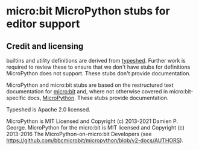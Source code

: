 # micro:bit MicroPython stubs for editor support

## Credit and licensing

builtins and utility definitions are derived from [typeshed](https://github.com/python/typeshed). Further work is required to review these to ensure that we don't have stubs for definitions MicroPython does not support. These stubs don't provide documentation.

MicroPython and micro:bit stubs are based on the restructured text documentation for [micro:bit](https://github.com/bbcmicrobit/micropython/tree/v2-docs) and, where not otherwise covered in micro:bit-specific docs, [MicroPython](https://github.com/micropython/micropython/tree/master/docs/library). These stubs provide documentation.

Typeshed is Apache 2.0 licensed.

MicroPython is MIT Licensed and Copyright (c) 2013-2021 Damien P. George.
MicroPython for the micro:bit is MIT licensed and Copyright (c) 2013-2016 The MicroPython-on-micro:bit Developers (see https://github.com/bbcmicrobit/micropython/blob/v2-docs/AUTHORS).


